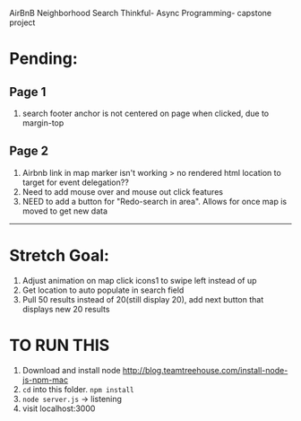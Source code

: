 AirBnB Neighborhood Search
Thinkful- Async Programming- capstone project

# Pending:

## Page 1
  1. search footer anchor is not centered on page when clicked, due to margin-top

## Page 2
  1. Airbnb link in map marker isn't working > no rendered html location to target for event delegation??
  1. Need to add mouse over and mouse out click features
  1. NEED to add a button for "Redo-search in area". Allows for once map is moved to get new data

-----------


# Stretch Goal:

1. Adjust animation on map click icons1 to swipe left instead of up
1. Get location to auto populate in search field
1. Pull 50 results instead of 20(still display 20), add next button that displays new 20 results

# TO RUN THIS

1. Download and install node http://blog.teamtreehouse.com/install-node-js-npm-mac
1. `cd` into this folder. `npm install`
1. `node server.js` -> listening
1. visit localhost:3000
